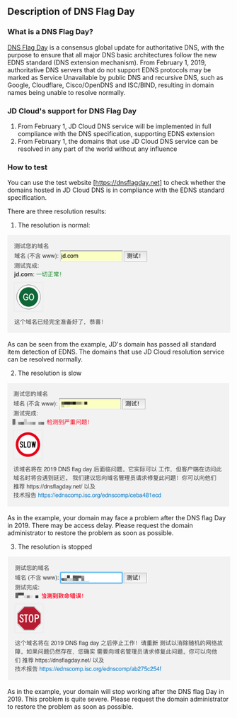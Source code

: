 ## Description of DNS Flag Day

### What is a DNS Flag Day?

 [DNS Flag Day](https://dnsflagday.net/) is a consensus global update for authoritative DNS, with the purpose to ensure that all major DNS basic architectures follow the new EDNS standard (DNS extension mechanism).
 From February 1, 2019, authoritative DNS servers that do not support EDNS protocols may be marked as Service Unavailable by public DNS and recursive DNS, such as Google, Cloudflare, Cisco/OpenDNS and ISC/BIND, resulting in domain names being unable to resolve normally.
 
### JD Cloud's support for DNS Flag Day

1. From February 1, JD Cloud DNS service will be implemented in full compliance with the DNS specification, supporting EDNS extension
2. From February 1, the domains that use JD Cloud DNS service can be resolved in any part of the world without any influence 
 
### How to test
You can use the test website [https://dnsflagday.net] to check whether the domains hosted in JD Cloud DNS is in compliance with the EDNS standard specification.

There are three resolution results:

1. The resolution is normal:

![img](../../../../image/dns-img/dns%20flag%20day.png)

As can be seen from the example, JD's domain has passed all standard item detection of EDNS. The domains that use JD Cloud resolution service can be resolved normally.

2. The resolution is slow

![img](../../../../image/dns-img/dns-slow.png)

As in the example, your domain may face a problem after the DNS flag Day in 2019. There may be access delay. Please request the domain administrator to restore the problem as soon as possible.

3. The resolution is stopped

![img](../../../../image/dns-img/dns-stop.png)

As in the example, your domain will stop working after the DNS flag Day in 2019. This problem is quite severe. Please request the domain administrator to restore the problem as soon as possible.
